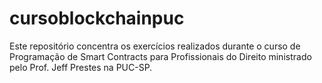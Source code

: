 # cursoblockchainpuc

Este repositório concentra os exercícios realizados durante o curso de Programação de Smart Contracts para Profissionais do Direito ministrado pelo Prof. Jeff Prestes na PUC-SP.
